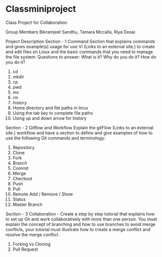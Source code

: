 # Classminiproject
Class Project for Collaboration

Group Members
Bikramjeet Sandhu,
Tamara Mccalla, 
Riya Desai 

Project Description
Section - 1 Command
Section that explains commands and gives example(s) usage for use Vi (Links to an external site.) to create and edit files on Linux and the basic commands that you need to manage the file system:
Questions to answer: What is it? Why do you do it? How do you do it?
1.	cd
2.	mkdir
3.	cp
4.	pwd
5.	mv
6.	rm
7.	history
8.	Home directory and file paths in linux
9.	Using the tab key to complete file paths
10.	Using up and down arrow for history

Section - 2 Gitflow and Workflow
Explain the gitFlow (Links to an external site.) workflow and have a section to define and give examples of how to use the following Git commands and terminology:
1.	Repository
2.	Clone
3.	Fork
4.	Branch
5.	Commit
6.	Merge
7.	Checkout
8.	Push
9.	Pull
10.	Remote Add / Remove / Show
11.	Status
12.	Master Branch

Section - 3 Collaboration -
Create a step by step tutorial that explains how to set up Git and work collaboratively with more than one person. You must explain the concept of branching and how to use branches to avoid merge conflicts, your tutorial must illustrate how to create a merge conflict and resolve the merge conflict.
1.	Forking vs Cloning
2.	Pull Request
